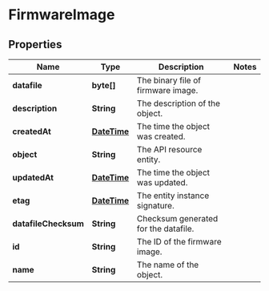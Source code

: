 
# FirmwareImage

## Properties
Name | Type | Description | Notes
------------ | ------------- | ------------- | -------------
**datafile** | **byte[]** | The binary file of firmware image. | 
**description** | **String** | The description of the object. | 
**createdAt** | [**DateTime**](DateTime.md) | The time the object was created. | 
**object** | **String** | The API resource entity. | 
**updatedAt** | [**DateTime**](DateTime.md) | The time the object was updated. | 
**etag** | [**DateTime**](DateTime.md) | The entity instance signature. | 
**datafileChecksum** | **String** | Checksum generated for the datafile. | 
**id** | **String** | The ID of the firmware image. | 
**name** | **String** | The name of the object. | 



